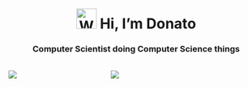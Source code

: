 <h1 align="center"><img src="https://raw.githubusercontent.com/Tarikul-Islam-Anik/Animated-Fluent-Emojis/master/Emojis/Hand%20gestures/Waving%20Hand%20Medium-Light%20Skin%20Tone.png" alt="Waving Hand Medium-Light Skin Tone" width="40" height="40" /> Hi, I’m Donato</h1>
<h3 align="center">Computer Scientist doing Computer Science things</h3>
<br>
<div style="display: flex; flex-wrap: wrap;" align="center">
 <img style="flex: 1 1 100px;" src="https://github-readme-streak-stats.herokuapp.com/?user=Donatooooooo&theme=prussian&hide_border=true"/>
 <br>
 <img style="flex: 1 1 200px;" src="https://github-readme-stats.vercel.app/api/top-langs/?username=Donatooooooo&theme=prussian&hide_border=true&include_all_commits=true&count_private=true&layout=compact"/>
 <br><br>
